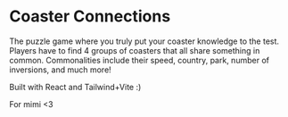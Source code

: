 # Coaster Connections

The puzzle game where you truly put your coaster knowledge to the test. Players have to find 4 groups of coasters that all share something in common. Commonalities include their speed, country, park, number of inversions, and much more!


Built with React and Tailwind+Vite :)

For mimi <3